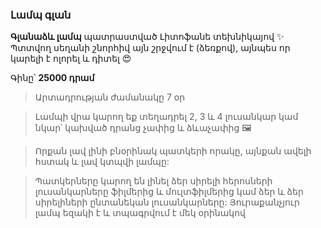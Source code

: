 ### Լամպ գլան

**Գլանաձև լամպ** պատրաստված Լիտոֆանե տեխնիկայով ✨
Պտտվող սեղանի շնորհիվ այն շրջվում է (ձեռքով), այնպես որ կարելի է ոլորել և դիտել 😍

Գինը՝ **25000 դրամ**

>Արտադրության ժամանակը 7 օր

>Լամպի վրա կարող եք տեղադրել 2, 3 և 4 լուսանկար կամ նկար՝ կախված դրանց չափից և ձևաչափից 🖼️

>Որքան լավ լինի բնօրինակ պատկերի որակը, այնքան ավելի հստակ և լավ կտպվի լամպը:

>Պատկերները կարող են լինել ձեր սիրելի հերոսների լուսանկարները ֆիլմերից և մուլտֆիլմերից կամ ձեր և ձեր սիրելիների ընտանեկան լուսանկարները:
>Յուրաքանչյուր լամպ եզակի է և տպագրվում է մեկ օրինակով